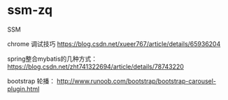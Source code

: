 # ssm-zq
SSM


chrome 调试技巧 https://blog.csdn.net/xueer767/article/details/65936204


spring整合mybatis的几种方式：
https://blog.csdn.net/zht741322694/article/details/78743220



bootstrap 轮播：
http://www.runoob.com/bootstrap/bootstrap-carousel-plugin.html
